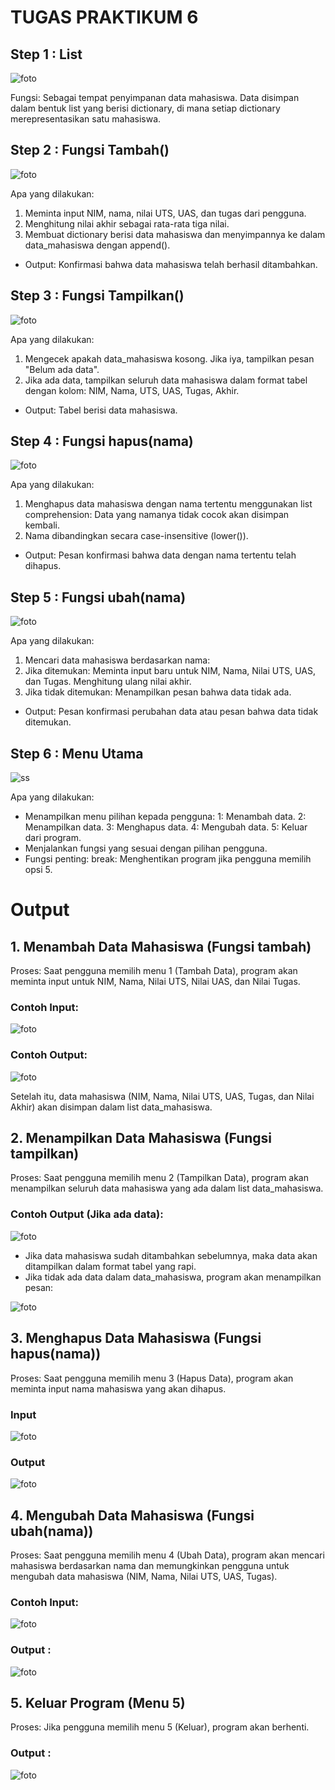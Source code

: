 # TUGAS PRAKTIKUM 6

## Step 1 : List

![foto](foto/ss1.png)

Fungsi: Sebagai tempat penyimpanan data mahasiswa. Data disimpan dalam bentuk list yang berisi dictionary, di mana setiap dictionary merepresentasikan satu mahasiswa.

## Step 2 : Fungsi Tambah()

![foto](foto/ss2.png)

Apa yang dilakukan:
1. Meminta input NIM, nama, nilai UTS, UAS, dan tugas dari pengguna.
2. Menghitung nilai akhir sebagai rata-rata tiga nilai.
3. Membuat dictionary berisi data mahasiswa dan menyimpannya ke dalam data_mahasiswa dengan append().
* Output: Konfirmasi bahwa data mahasiswa telah berhasil ditambahkan.

## Step 3 : Fungsi Tampilkan()

![foto](foto/ss3.png)

Apa yang dilakukan:
1. Mengecek apakah data_mahasiswa kosong. Jika iya, tampilkan pesan "Belum ada data".
2. Jika ada data, tampilkan seluruh data mahasiswa dalam format tabel dengan kolom:
NIM, Nama, UTS, UAS, Tugas, Akhir.
* Output: Tabel berisi data mahasiswa.

## Step 4 : Fungsi hapus(nama)

![foto](foto/ss4.png)

Apa yang dilakukan:
1. Menghapus data mahasiswa dengan nama tertentu menggunakan list comprehension:
Data yang namanya tidak cocok akan disimpan kembali.
2. Nama dibandingkan secara case-insensitive (lower()).
* Output: Pesan konfirmasi bahwa data dengan nama tertentu telah dihapus.

## Step 5 : Fungsi ubah(nama)

![foto](foto/ss5.png)

Apa yang dilakukan:
1. Mencari data mahasiswa berdasarkan nama:
2. Jika ditemukan:
Meminta input baru untuk NIM, Nama, Nilai UTS, UAS, dan Tugas.
Menghitung ulang nilai akhir.
3. Jika tidak ditemukan:
Menampilkan pesan bahwa data tidak ada.
* Output: Pesan konfirmasi perubahan data atau pesan bahwa data tidak ditemukan.

## Step 6 : Menu Utama

![ss](foto/ss1.png)

Apa yang dilakukan: 
* Menampilkan menu pilihan kepada pengguna:
1: Menambah data.
2: Menampilkan data.
3: Menghapus data.
4: Mengubah data.
5: Keluar dari program.
* Menjalankan fungsi yang sesuai dengan pilihan pengguna.
* Fungsi penting:
break: Menghentikan program jika pengguna memilih opsi 5.

# Output

## 1. Menambah Data Mahasiswa (Fungsi tambah)
Proses:
Saat pengguna memilih menu 1 (Tambah Data), program akan meminta input untuk NIM, Nama, Nilai UTS, Nilai UAS, dan Nilai Tugas.

### Contoh Input:

![foto](foto/ss7.png)

### Contoh Output:

![foto](foto/ss8.png)

Setelah itu, data mahasiswa (NIM, Nama, Nilai UTS, UAS, Tugas, dan Nilai Akhir) akan disimpan dalam list data_mahasiswa.

## 2. Menampilkan Data Mahasiswa (Fungsi tampilkan)
Proses:
Saat pengguna memilih menu 2 (Tampilkan Data), program akan menampilkan seluruh data mahasiswa yang ada dalam list data_mahasiswa.

### Contoh Output (Jika ada data):

![foto](foto/ss9.png)

* Jika data mahasiswa sudah ditambahkan sebelumnya, maka data akan ditampilkan dalam format tabel yang rapi.
* Jika tidak ada data dalam data_mahasiswa, program akan menampilkan pesan:

![foto](foto/ss10.png)

## 3. Menghapus Data Mahasiswa (Fungsi hapus(nama))
Proses:
Saat pengguna memilih menu 3 (Hapus Data), program akan meminta input nama mahasiswa yang akan dihapus.

### Input 

![foto](foto/ss11.png)

### Output

![foto](foto/ss12.png)

## 4. Mengubah Data Mahasiswa (Fungsi ubah(nama))
Proses:
Saat pengguna memilih menu 4 (Ubah Data), program akan mencari mahasiswa berdasarkan nama dan memungkinkan pengguna untuk mengubah data mahasiswa (NIM, Nama, Nilai UTS, UAS, Tugas).

### Contoh Input:

![foto](foto/ss13.png)

### Output :

![foto](foto/ss14.png)

## 5. Keluar Program (Menu 5)
Proses:
Jika pengguna memilih menu 5 (Keluar), program akan berhenti.

### Output :

![foto](foto/ss15.png)





